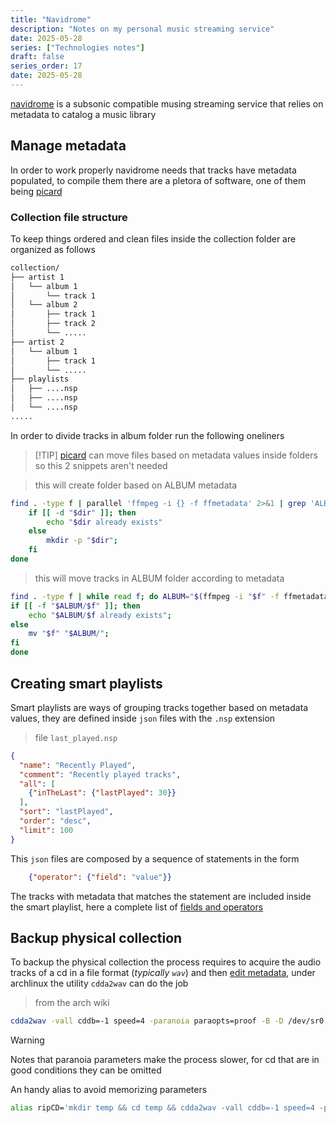 ```yaml
---
title: "Navidrome"
description: "Notes on my personal music streaming service"
date: 2025-05-28
series: ["Technologies notes"]
draft: false
series_order: 17
date: 2025-05-28
---
```


 [navidrome](https://www.navidrome.org/) is a subsonic compatible musing streaming service that relies on metadata to catalog a music library

## Manage metadata

In order to work properly navidrome needs that tracks have metadata populated, to compile them there are a pletora of software, one of them being [picard](https://picard.musicbrainz.org/)

### Collection file structure

To keep things ordered and clean files inside the collection folder are organized as follows

```txt
collection/
├── artist 1
│   └── album 1
│       └── track 1
│   └── album 2
│       ├── track 1
│       ├── track 2
│       └── .....
├── artist 2
│   └── album 1
│       ├── track 1
│       └── .....
├── playlists
│   ├── ....nsp
│   ├── ....nsp
│   └── ....nsp
.....
```

In order to divide tracks in album folder run the following oneliners
>[!TIP] [picard](https://picard.musicbrainz.org/) can move files based on metadata values inside folders so this 2 snippets aren't needed

> this will create folder based on ALBUM metadata
```bash
find . -type f | parallel 'ffmpeg -i {} -f ffmetadata' 2>&1 | grep 'ALBUM ' |awk -F':' '{$1=""; print $0}' | while read dir; do
    if [[ -d "$dir" ]]; then
        echo "$dir already exists"
    else
        mkdir -p "$dir";
    fi
done
```

> this will move tracks in ALBUM folder according to metadata
```bash
find . -type f | while read f; do ALBUM="$(ffmpeg -i "$f" -f ffmetadata 2>&1 | grep 'ALBUM ' | awk -F':' '{$1="";print $0}' | awk '{$1=$1;print}')";
if [[ -f "$ALBUM/$f" ]]; then
    echo "$ALBUM/$f already exists";
else
    mv "$f" "$ALBUM/";
fi
done
```

## Creating smart playlists

Smart playlists are ways of grouping tracks together based on metadata values, they are defined inside `json` files with the `.nsp` extension

>file `last_played.nsp`
```json
{
  "name": "Recently Played",
  "comment": "Recently played tracks",
  "all": [
    {"inTheLast": {"lastPlayed": 30}}
  ],
  "sort": "lastPlayed",
  "order": "desc",
  "limit": 100
}
```

This `json` files are composed by a sequence of statements in the form

```json
    {"operator": {"field": "value"}}
```

The tracks with metadata that matches the statement are included inside the smart playlist, here a complete list of [fields and operators](https://www.navidrome.org/docs/usage/smartplaylists/#additional-resources)

## Backup physical collection

To backup the physical collection the process requires to acquire the audio tracks of a cd in a file format (*typically `wav`*) and then [edit metadata](#Manage-metadata), under archlinux the utility `cdda2wav` can do the job

> from the arch wiki
```bash
cdda2wav -vall cddb=-1 speed=4 -paranoia paraopts=proof -B -D /dev/sr0
```
> [!WARNING]
> Notes that paranoia parameters make the process slower, for cd that are in good conditions they can be omitted

An handy alias to avoid memorizing parameters

```bash
alias ripCD='mkdir temp && cd temp && cdda2wav -vall cddb=-1 speed=4 -paranoia paraopts=proof -B -D /dev/sr0'
```
